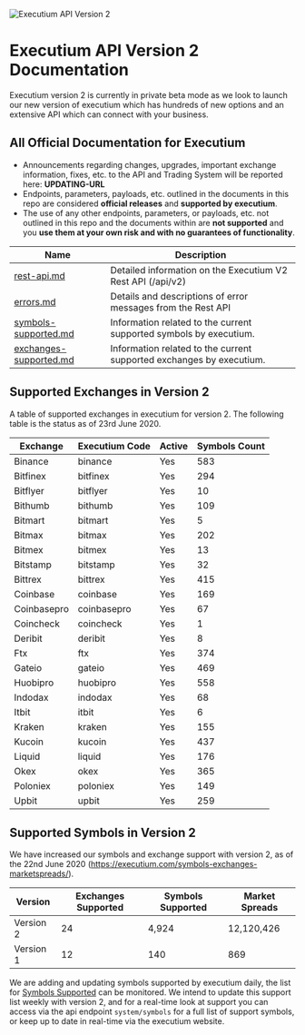 ![Executium API Version 2](https://i.imgur.com/nn0w8Eo.jpg)

# Executium API Version 2 Documentation
Executium version 2 is currently in private beta mode as we look to launch our new version of executium which has hundreds of new options and an extensive API which can connect with your business. 

## All Official Documentation for Executium
* Announcements regarding changes, upgrades, important exchange information, fixes, etc. to the API and Trading System will be reported here: **UPDATING-URL**
* Endpoints, parameters, payloads, etc. outlined in the documents in this repo are considered **official releases** and **supported by executium**.
* The use of any other endpoints, parameters, or payloads, etc. not outlined in this repo and the documents within are **not supported** and you **use them at your own risk and with no guarantees of functionality**.


Name | Description
------------ | ------------
[rest-api.md](./rest-api.md) | Detailed information on the Executium V2 Rest API (/api/v2)
[errors.md](./errors.md) | Details and descriptions of error messages from the Rest API
[symbols-supported.md](./symbols-supported.md) | Information related to the current supported symbols by executium.
[exchanges-supported.md](./exchanges-supported.md) | Information related to the current supported exchanges by executium.

## Supported Exchanges in Version 2
A table of supported exchanges in executium for version 2. The following table is the status as of 23rd June 2020.

Exchange | Executium Code |Active | Symbols Count
------------ | ------------ | ------------ | ------------
Binance|binance|Yes|583
Bitfinex|bitfinex|Yes|294
Bitflyer|bitflyer|Yes|10
Bithumb|bithumb|Yes|109
Bitmart|bitmart|Yes|5
Bitmax|bitmax|Yes|202
Bitmex|bitmex|Yes|13
Bitstamp|bitstamp|Yes|32
Bittrex|bittrex|Yes|415
Coinbase|coinbase|Yes|169
Coinbasepro|coinbasepro|Yes|67
Coincheck|coincheck|Yes|1
Deribit|deribit|Yes|8
Ftx|ftx|Yes|374
Gateio|gateio|Yes|469
Huobipro|huobipro|Yes|558
Indodax|indodax|Yes|68
Itbit|itbit|Yes|6
Kraken|kraken|Yes|155
Kucoin|kucoin|Yes|437
Liquid|liquid|Yes|176
Okex|okex|Yes|365
Poloniex|poloniex|Yes|149
Upbit|upbit|Yes|259


## Supported Symbols in Version 2
We have increased our symbols and exchange support with version 2, as of the 22nd June 2020 (https://executium.com/symbols-exchanges-marketspreads/). 

Version | Exchanges Supported | Symbols Supported | Market Spreads
------------ | ------------ | ------------  | ------------
Version 2|24|4,924|12,120,426
Version 1|12|140|869

We are adding and updating symbols supported by executium daily, the list for [Symbols Supported](./symbols-supported.md) can be monitored. We intend to update this support list weekly with version 2, and for a real-time look at support you can access via the api endpoint `system/symbols` for a full list of support symbols, or keep up to date in real-time via the executium website.
